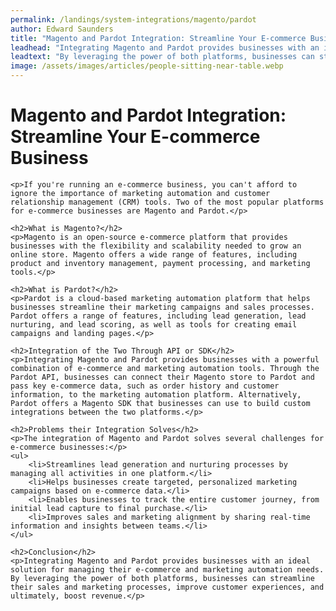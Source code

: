 ```yaml
---
permalink: /landings/system-integrations/magento/pardot
author: Edward Saunders
title: "Magento and Pardot Integration: Streamline Your E-commerce Business"
leadhead: "Integrating Magento and Pardot provides businesses with an ideal solution for managing their e-commerce and marketing automation needs"
leadtext: "By leveraging the power of both platforms, businesses can streamline their sales and marketing processes, improve customer experiences, and ultimately, boost revenue."
image: /assets/images/articles/people-sitting-near-table.webp
---
```

<div class="arttext">	<h1>Magento and Pardot Integration: Streamline Your E-commerce Business</h1>

	<p>If you're running an e-commerce business, you can't afford to ignore the importance of marketing automation and customer relationship management (CRM) tools. Two of the most popular platforms for e-commerce businesses are Magento and Pardot.</p>

	<h2>What is Magento?</h2>
	<p>Magento is an open-source e-commerce platform that provides businesses with the flexibility and scalability needed to grow an online store. Magento offers a wide range of features, including product and inventory management, payment processing, and marketing tools.</p>

	<h2>What is Pardot?</h2>
	<p>Pardot is a cloud-based marketing automation platform that helps businesses streamline their marketing campaigns and sales processes. Pardot offers a range of features, including lead generation, lead nurturing, and lead scoring, as well as tools for creating email campaigns and landing pages.</p>

	<h2>Integration of the Two Through API or SDK</h2>
	<p>Integrating Magento and Pardot provides businesses with a powerful combination of e-commerce and marketing automation tools. Through the Pardot API, businesses can connect their Magento store to Pardot and pass key e-commerce data, such as order history and customer information, to the marketing automation platform. Alternatively, Pardot offers a Magento SDK that businesses can use to build custom integrations between the two platforms.</p>

	<h2>Problems their Integration Solves</h2>
	<p>The integration of Magento and Pardot solves several challenges for e-commerce businesses:</p>
	<ul>
		<li>Streamlines lead generation and nurturing processes by managing all activities in one platform.</li>
		<li>Helps businesses create targeted, personalized marketing campaigns based on e-commerce data.</li>
		<li>Enables businesses to track the entire customer journey, from initial lead capture to final purchase.</li>
		<li>Improves sales and marketing alignment by sharing real-time information and insights between teams.</li>
	</ul>

	<h2>Conclusion</h2>
	<p>Integrating Magento and Pardot provides businesses with an ideal solution for managing their e-commerce and marketing automation needs. By leveraging the power of both platforms, businesses can streamline their sales and marketing processes, improve customer experiences, and ultimately, boost revenue.</p>
</div>